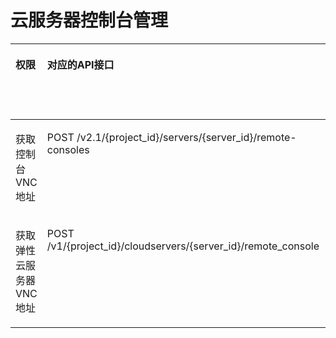 # 云服务器控制台管理<a name="ZH-CN_TOPIC_0184192952"></a>

<a name="table12570457816"></a>
<table><thead align="left"><tr id="row95826401976"><th class="cellrowborder" valign="top" width="10.12%" id="mcps1.1.7.1.1"><p id="p1959712364512"><a name="p1959712364512"></a><a name="p1959712364512"></a>权限</p>
</th>
<th class="cellrowborder" valign="top" width="31.2%" id="mcps1.1.7.1.2"><p id="p8402164419019"><a name="p8402164419019"></a><a name="p8402164419019"></a>对应的API接口</p>
</th>
<th class="cellrowborder" valign="top" width="23.71%" id="mcps1.1.7.1.3"><p id="p2040214445018"><a name="p2040214445018"></a><a name="p2040214445018"></a>授权项（Action）</p>
</th>
<th class="cellrowborder" valign="top" width="19.439999999999998%" id="mcps1.1.7.1.4"><p id="p22519318453"><a name="p22519318453"></a><a name="p22519318453"></a>依赖的授权项</p>
</th>
<th class="cellrowborder" valign="top" width="8.01%" id="mcps1.1.7.1.5"><p id="p84029445019"><a name="p84029445019"></a><a name="p84029445019"></a>IAM项目</p>
<p id="p12578131324712"><a name="p12578131324712"></a><a name="p12578131324712"></a>(Project)</p>
</th>
<th class="cellrowborder" valign="top" width="7.5200000000000005%" id="mcps1.1.7.1.6"><p id="p1999212348459"><a name="p1999212348459"></a><a name="p1999212348459"></a>企业项目</p>
<p id="p1026502118478"><a name="p1026502118478"></a><a name="p1026502118478"></a>(Enterprise Project)</p>
</th>
</tr>
</thead>
<tbody><tr id="row188634369342"><td class="cellrowborder" valign="top" width="10.12%" headers="mcps1.1.7.1.1 "><p id="p16826247152917"><a name="p16826247152917"></a><a name="p16826247152917"></a>获取控制台VNC地址</p>
</td>
<td class="cellrowborder" valign="top" width="31.2%" headers="mcps1.1.7.1.2 "><p id="p12104194812426"><a name="p12104194812426"></a><a name="p12104194812426"></a>POST /v2.1/{project_id}/servers/{server_id}/remote-consoles</p>
</td>
<td class="cellrowborder" valign="top" width="23.71%" headers="mcps1.1.7.1.3 "><p id="p1153913012512"><a name="p1153913012512"></a><a name="p1153913012512"></a>ecs:servers:createConsole</p>
</td>
<td class="cellrowborder" valign="top" width="19.439999999999998%" headers="mcps1.1.7.1.4 "><p id="p166138202311"><a name="p166138202311"></a><a name="p166138202311"></a>ecs:servers:get</p>
</td>
<td class="cellrowborder" valign="top" width="8.01%" headers="mcps1.1.7.1.5 "><p id="p551811571269"><a name="p551811571269"></a><a name="p551811571269"></a>√</p>
</td>
<td class="cellrowborder" valign="top" width="7.5200000000000005%" headers="mcps1.1.7.1.6 "><p id="p135181357102610"><a name="p135181357102610"></a><a name="p135181357102610"></a>×</p>
</td>
</tr>
<tr id="row380212812584"><td class="cellrowborder" valign="top" width="10.12%" headers="mcps1.1.7.1.1 "><p id="p9826747182916"><a name="p9826747182916"></a><a name="p9826747182916"></a>获取弹性云服务器VNC地址</p>
</td>
<td class="cellrowborder" valign="top" width="31.2%" headers="mcps1.1.7.1.2 "><p id="p19802112820588"><a name="p19802112820588"></a><a name="p19802112820588"></a>POST /v1/{project_id}/cloudservers/{server_id}/remote_console</p>
</td>
<td class="cellrowborder" valign="top" width="23.71%" headers="mcps1.1.7.1.3 "><p id="p74681031112513"><a name="p74681031112513"></a><a name="p74681031112513"></a>ecs:cloudServers:vnc</p>
</td>
<td class="cellrowborder" valign="top" width="19.439999999999998%" headers="mcps1.1.7.1.4 "><p id="p1887919311239"><a name="p1887919311239"></a><a name="p1887919311239"></a>-</p>
</td>
<td class="cellrowborder" valign="top" width="8.01%" headers="mcps1.1.7.1.5 "><p id="p8354597291"><a name="p8354597291"></a><a name="p8354597291"></a>√</p>
</td>
<td class="cellrowborder" valign="top" width="7.5200000000000005%" headers="mcps1.1.7.1.6 "><p id="p16354159132918"><a name="p16354159132918"></a><a name="p16354159132918"></a>√</p>
</td>
</tr>
</tbody>
</table>

